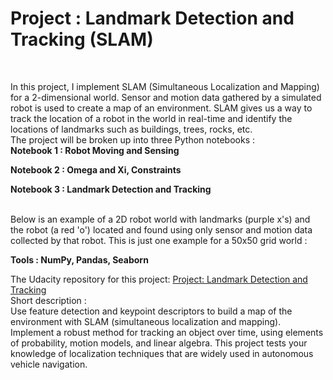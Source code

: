 # Project : Landmark Detection and Tracking (SLAM)
<br />

In this project, I implement SLAM (Simultaneous Localization and Mapping) for a 2-dimensional world. Sensor and motion data gathered by a simulated robot is used to create a map of an environment. SLAM gives us a way to track the location of a robot in the world in real-time and identify the locations of landmarks such as buildings, trees, rocks, etc.
<br />
The project will be broken up into three Python notebooks :
<br />
**Notebook 1 : Robot Moving and Sensing**

**Notebook 2 : Omega and Xi, Constraints**

**Notebook 3 : Landmark Detection and Tracking**

<br />
Below is an example of a 2D robot world with landmarks (purple x's) and the robot (a red 'o') located and found using only sensor and motion data collected by that robot. This is just one example for a 50x50 grid world :
<br />


**Tools : NumPy, Pandas, Seaborn**

The Udacity repository for this project: [Project: Landmark Detection and Tracking ](https://github.com/udacity/P3_Implement_SLAM)
<br />
Short description :
<br />
Use feature detection and keypoint descriptors to build a map of the environment with SLAM (simultaneous
localization and mapping).
Implement a robust method for tracking an object over time, using elements of probability, motion models,
and linear algebra. This project tests your knowledge of localization techniques that are widely used in
autonomous vehicle navigation.
